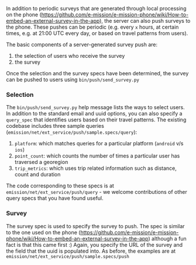 In addition to periodic surveys that are generated through local processing on the phone (https://github.com/e-mission/e-mission-phone/wiki/How-to-embed-an-external-survey-in-the-app), the server can also push surveys to the phone. These pushes can be periodic (e.g. every `x` hours, at certain times, e.g. at 21:00 UTC every day, or based on travel patterns from users).

The basic components of a server-generated survey push are:
1. the selection of users who receive the survey
2. the survey

Once the selection and the survey specs have been determined, the survey can be pushed to users using `bin/push/send_survey.py`

### Selection ###
The `bin/push/send_survey.py` help message lists the ways to select users. In addition to the standard email and uuid options, you can also specify a `query_spec` that identifies users based on their travel patterns. The existing codebase includes three sample queries (`emission/net/ext_service/push/sample.specs/query`):
1. `platform`: which matches queries for a particular platform (`android` v/s `ios`)
1. `point_count`: which counts the number of times a particular user has traversed a georegion
1. `trip_metrics`: which uses trip related information such as distance, count and duration

The code corresponding to these specs is at `emission/net/ext_service/push/query` - we welcome contributions of other query specs that you have found useful.

### Survey ###
The survey spec is used to specify the survey to push. The spec is similar to the one used on the phone (https://github.com/e-mission/e-mission-phone/wiki/How-to-embed-an-external-survey-in-the-app) although a fun fact is that this came first :) Again, you specify the URL of the survey and the field that the uuid is populated into. 
As before, the examples are at `emission/net/ext_service/push/sample.specs/push`
